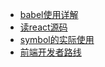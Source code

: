 - [babel使用详解](https://www.jiangruitao.com/babel/rudiments/)
- [读react源码](https://segmentfault.com/a/1190000022105022)
- [symbol的实际使用](https://zhuanlan.zhihu.com/p/183874695)
- [前端开发者路线](https://roadmap.sh/frontend)
